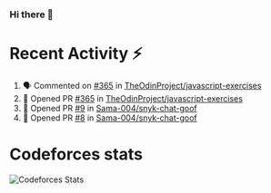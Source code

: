 ### Hi there 👋

<!--
**Sama-004/Sama-004** is a ✨ _special_ ✨ repository because its `README.md` (this file) appears on your GitHub profile.

Here are some ideas to get you started:

- 🔭 I’m currently working on ...
- 🌱 I’m currently learning ...
- 👯 I’m looking to collaborate on ...
- 🤔 I’m looking for help with ...
- 💬 Ask me about ...
- 📫 How to reach me: ...
- 😄 Pronouns: ...
- ⚡ Fun fact: ...
-->
# Recent Activity :zap:
<!--START_SECTION:activity-->
1. 🗣 Commented on [#365](https://github.com/TheOdinProject/javascript-exercises/pull/365#issuecomment-1611282768) in [TheOdinProject/javascript-exercises](https://github.com/TheOdinProject/javascript-exercises)
2. 💪 Opened PR [#365](https://github.com/TheOdinProject/javascript-exercises/pull/365) in [TheOdinProject/javascript-exercises](https://github.com/TheOdinProject/javascript-exercises)
3. 💪 Opened PR [#9](https://github.com/Sama-004/snyk-chat-goof/pull/9) in [Sama-004/snyk-chat-goof](https://github.com/Sama-004/snyk-chat-goof)
4. 💪 Opened PR [#8](https://github.com/Sama-004/snyk-chat-goof/pull/8) in [Sama-004/snyk-chat-goof](https://github.com/Sama-004/snyk-chat-goof)
<!--END_SECTION:activity-->
# Codeforces stats
![Codeforces Stats](https://codeforces-readme-stats.vercel.app/api/card?username=sama004)

